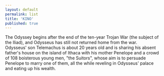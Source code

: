 ```yaml
---
layout: default
permalink: list
title: 'KINO'
published: true
---
```

The Odyssey begins after the end of the ten-year Trojan War (the subject of the Iliad), and Odysseus has still not returned home from the war. Odysseus' son Telemachus is about 20 years old and is sharing his absent father's house on the island of Ithaca with his mother Penelope and a crowd of 108 boisterous young men, "the Suitors", whose aim is to persuade Penelope to marry one of them, all the while reveling in Odysseus' palace and eating up his wealth.
